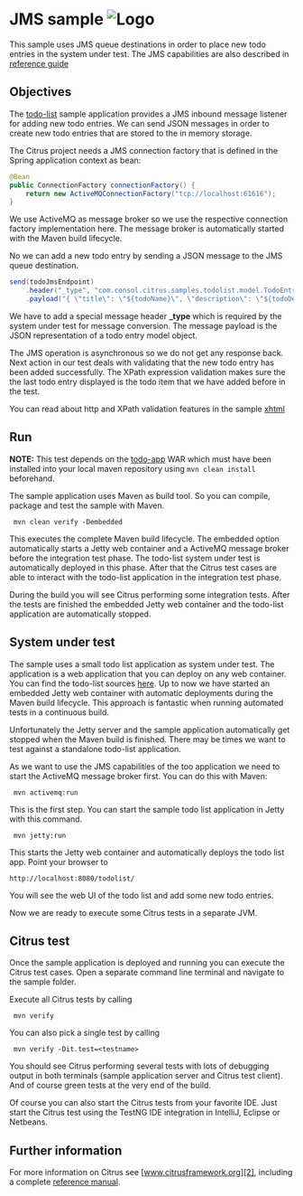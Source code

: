 JMS sample ![Logo][1]
==============

This sample uses JMS queue destinations in order to place new todo entries in the system under test. The JMS capabilities are
also described in [reference guide][4]

Objectives
---------

The [todo-list](../todo-app/README.md) sample application provides a JMS inbound message listener for adding new todo entries.
We can send JSON messages in order to create new todo entries that are stored to the in memory storage.

The Citrus project needs a JMS connection factory that is defined in the Spring application context as bean:

```java
@Bean
public ConnectionFactory connectionFactory() {
    return new ActiveMQConnectionFactory("tcp://localhost:61616");
}
```
    
We use ActiveMQ as message broker so we use the respective connection factory implementation here. The message broker is automatically
started with the Maven build lifecycle.
    
No we can add a new todo entry by sending a JSON message to the JMS queue destination.
    
```java
send(todoJmsEndpoint)
    .header("_type", "com.consol.citrus.samples.todolist.model.TodoEntry")
    .payload("{ \"title\": \"${todoName}\", \"description\": \"${todoDescription}\", \"done\": ${done}}");
```
        
We have to add a special message header **_type** which is required by the system under test for message conversion. The message payload
is the JSON representation of a todo entry model object.

The JMS operation is asynchronous so we do not get any response back. Next action in our test deals with validating that the new todo 
entry has been added successfully. The XPath expression validation makes sure the the last todo entry displayed is the todo item that 
we have added before in the test.

You can read about http and XPath validation features in the sample [xhtml](../sample-xhtml/README.md)
        
Run
---------

**NOTE:** This test depends on the [todo-app](../todo-app/) WAR which must have been installed into your local maven repository using `mvn clean install` beforehand.

The sample application uses Maven as build tool. So you can compile, package and test the
sample with Maven.
 
     mvn clean verify -Dembedded
    
This executes the complete Maven build lifecycle. The embedded option automatically starts a Jetty web
container and a ActiveMQ message broker before the integration test phase. The todo-list system under test is automatically 
deployed in this phase. After that the Citrus test cases are able to interact with the todo-list application in the integration test phase.

During the build you will see Citrus performing some integration tests.
After the tests are finished the embedded Jetty web container and the todo-list application are automatically stopped.

System under test
---------

The sample uses a small todo list application as system under test. The application is a web application
that you can deploy on any web container. You can find the todo-list sources [here](../todo-app). Up to now we have started an 
embedded Jetty web container with automatic deployments during the Maven build lifecycle. This approach is fantastic 
when running automated tests in a continuous build.
  
Unfortunately the Jetty server and the sample application automatically get stopped when the Maven build is finished. 
There may be times we want to test against a standalone todo-list application. 
 
As we want to use the JMS capabilities of the too application we need to start the ActiveMQ message broker first. You can do this with Maven:
 
     mvn activemq:run

This is the first step. You can start the sample todo list application in Jetty with this command.

     mvn jetty:run

This starts the Jetty web container and automatically deploys the todo list app. Point your browser to
 
    http://localhost:8080/todolist/

You will see the web UI of the todo list and add some new todo entries.
    
Now we are ready to execute some Citrus tests in a separate JVM.

Citrus test
---------

Once the sample application is deployed and running you can execute the Citrus test cases.
Open a separate command line terminal and navigate to the sample folder.

Execute all Citrus tests by calling

     mvn verify

You can also pick a single test by calling

     mvn verify -Dit.test=<testname>

You should see Citrus performing several tests with lots of debugging output in both terminals (sample application server
and Citrus test client). And of course green tests at the very end of the build.

Of course you can also start the Citrus tests from your favorite IDE.
Just start the Citrus test using the TestNG IDE integration in IntelliJ, Eclipse or Netbeans.

Further information
---------

For more information on Citrus see [www.citrusframework.org][2], including
a complete [reference manual][3].

 [1]: https://www.citrusframework.org/img/brand-logo.png "Citrus"
 [2]: https://www.citrusframework.org
 [3]: https://www.citrusframework.org/reference/html/
 [4]: https://www.citrusframework.org/reference/html#jms
